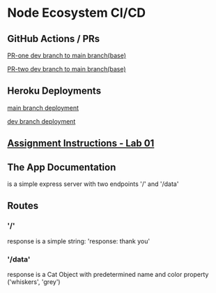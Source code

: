 # Node Ecosystem CI/CD

## GitHub Actions / PRs

[PR-one dev branch to main branch(base)](https://github.com/antoni909/server-deployment-practice/pull/1)

[PR-two dev branch to main branch(base)](#blank)

## Heroku Deployments

[main branch deployment](https://server-deployment-practice-mn.herokuapp.com/)

[dev branch deployment](#blank)

## [Assignment Instructions - Lab 01](./instructions.md)

## The App Documentation

is a simple express server with two endpoints '/' and '/data'

## Routes

### '/'

response is a simple string: 'response: thank you'

### '/data'

response is a Cat Object with predetermined name and color property ('whiskers', 'grey')
